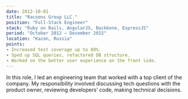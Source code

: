 ```yaml
---
date: 2012-10-01
title: "Racoons Group LLC."
position: "Full-Stack Engineer"
stack: "Ruby on Rails, AngularJS, Backbone, ExpressJS"
period: "October 2012 — December 2015"
location: "Kazan, Russia"
points:
- Increased test coverage up to 80%.
- Sped up SQL queries, refactored DB structure.
- Worked on the better user experience on the front side.
---
```

In this role, I led an engineering team that worked with a top client of the company. My responsibility involved discussing tech questions with the product owner, reviewing developers’ code, making technical decisions.
